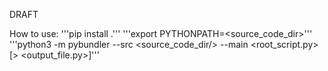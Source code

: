 DRAFT

How to use:
'''pip install .'''
'''export PYTHONPATH=<source_code_dir>'''
'''python3 -m pybundler --src <source_code_dir/> --main <root_script.py> [> <output_file.py>]'''